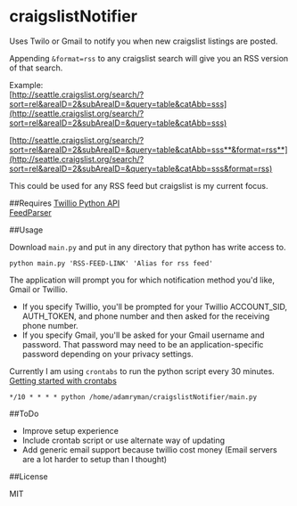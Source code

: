 craigslistNotifier
==================  

Uses Twilo or Gmail to notify you when new craigslist listings are posted.  
  
Appending `&format=rss` to any craigslist search will give you an RSS version of that search.  
  
Example:  
[http://seattle.craigslist.org/search/?sort=rel&areaID=2&subAreaID=&query=table&catAbb=sss](http://seattle.craigslist.org/search/?sort=rel&areaID=2&subAreaID=&query=table&catAbb=sss)  

[http://seattle.craigslist.org/search/?sort=rel&areaID=2&subAreaID=&query=table&catAbb=sss**&format=rss**](http://seattle.craigslist.org/search/?sort=rel&areaID=2&subAreaID=&query=table&catAbb=sss&format=rss)  
  
This could be used for any RSS feed but craigslist is my current focus.

##Requires
[Twillio Python API](https://github.com/twilio/twilio-python)  
[FeedParser](https://pypi.python.org/pypi/feedparser/#downloads)

##Usage

Download `main.py` and put in any directory that python has write access to.

    python main.py 'RSS-FEED-LINK' 'Alias for rss feed'


The application will prompt you for which notification method you'd like, Gmail or Twillio.

- If you specify Twillio, you'll be prompted for your Twillio ACCOUNT_SID, AUTH_TOKEN, and phone number and then asked for the receiving phone number.  
- If you specify Gmail, you'll be asked for your Gmail username and password. That password may need to be an application-specific password depending on your privacy settings.

Currently I am using `crontabs` to run the python script every 30 minutes. [Getting started with crontabs](http://askubuntu.com/questions/2368/how-do-i-set-up-a-cron-job/2371#2371)

    */10 * * * * python /home/adamryman/craigslistNotifier/main.py

##ToDo

+ Improve setup experience
+ Include crontab script or use alternate way of updating
+ Add generic email support because twillio cost money (Email servers are a lot harder to setup than I thought)  

##License

MIT